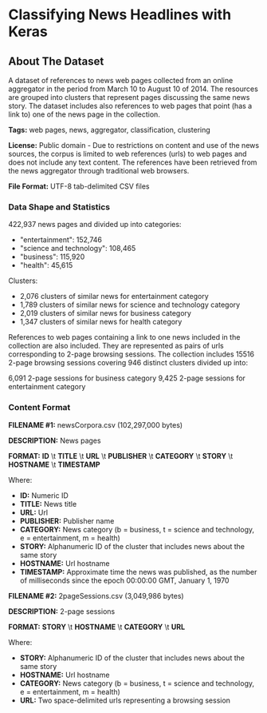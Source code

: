 # Classifying News Headlines with Keras

## About The Dataset

A dataset of references to news web pages collected from an online aggregator in the period from March 10 to August 10 of 2014. The resources are grouped into clusters that represent pages discussing the same news story. The dataset includes also references to web pages that point (has a link to) one of the news page in the collection.

**Tags:** web pages, news, aggregator, classification, clustering

**License:** Public domain - Due to restrictions on content and use of the news sources, the corpus is limited to web references (urls) to web pages and does not include any text content. The references have been retrieved from the news aggregator through traditional web browsers. 

**File Format:** UTF-8 tab-delimited CSV files

### Data Shape and Statistics

422,937 news pages and divided up into categories:

- "entertainment": 152,746
- "science and technology": 108,465
- "business": 115,920
- "health": 45,615

Clusters:

- 2,076 clusters of similar news for entertainment category
- 1,789 clusters of similar news for science and technology category
- 2,019 clusters of similar news for business category
- 1,347 clusters of similar news for health category

References to web pages containing a link to one news included in the collection are also included. They are represented as pairs of urls corresponding to 2-page browsing sessions. The collection includes 15516 2-page browsing sessions covering 946 distinct clusters divided up into:

6,091 2-page sessions for business category
9,425 2-page sessions for entertainment category

### Content Format

**FILENAME #1:** newsCorpora.csv (102,297,000 bytes)

**DESCRIPTION:** News pages

**FORMAT:** **ID** \t **TITLE** \t **URL** \t **PUBLISHER** \t **CATEGORY** \t **STORY** \t **HOSTNAME** \t **TIMESTAMP**

Where:

- **ID:** Numeric ID
- **TITLE:** News title 
- **URL:** Url
- **PUBLISHER:** Publisher name
- **CATEGORY:** News category (b = business, t = science and technology, e = entertainment, m = health)
- **STORY:** Alphanumeric ID of the cluster that includes news about the same story
- **HOSTNAME:** Url hostname
- **TIMESTAMP:** Approximate time the news was published, as the number of milliseconds since the epoch 00:00:00 GMT, January 1, 1970


**FILENAME #2:** 2pageSessions.csv (3,049,986 bytes)

**DESCRIPTION:** 2-page sessions

**FORMAT:** **STORY** \t **HOSTNAME** \t **CATEGORY** \t **URL**

Where:
- **STORY:** Alphanumeric ID of the cluster that includes news about the same story
- **HOSTNAME:** Url hostname
- **CATEGORY:** News category (b = business, t = science and technology, e = entertainment, m = health)
- **URL:** Two space-delimited urls representing a browsing session

